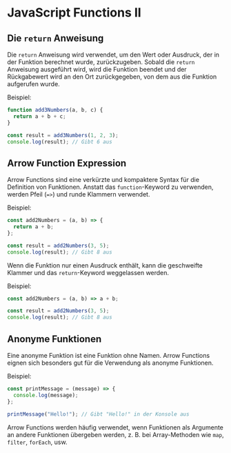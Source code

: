 # JavaScript Functions II

## Die `return` Anweisung

Die `return` Anweisung wird verwendet, um den Wert oder Ausdruck, der in der Funktion berechnet wurde, zurückzugeben. Sobald die `return` Anweisung ausgeführt wird, wird die Funktion beendet und der Rückgabewert wird an den Ort zurückgegeben, von dem aus die Funktion aufgerufen wurde.

Beispiel:

```javascript
function add3Numbers(a, b, c) {
  return a + b + c;
}

const result = add3Numbers(1, 2, 3);
console.log(result); // Gibt 6 aus
```

## Arrow Function Expression

Arrow Functions sind eine verkürzte und kompaktere Syntax für die Definition von Funktionen. Anstatt das `function`-Keyword zu verwenden, werden Pfeil (`=>`) und runde Klammern verwendet.

Beispiel:

```javascript
const add2Numbers = (a, b) => {
  return a + b;
};

const result = add2Numbers(3, 5);
console.log(result); // Gibt 8 aus
```

Wenn die Funktion nur einen Ausdruck enthält, kann die geschweifte Klammer und das `return`-Keyword weggelassen werden.

Beispiel:

```javascript
const add2Numbers = (a, b) => a + b;

const result = add2Numbers(3, 5);
console.log(result); // Gibt 8 aus
```

## Anonyme Funktionen

Eine anonyme Funktion ist eine Funktion ohne Namen. Arrow Functions eignen sich besonders gut für die Verwendung als anonyme Funktionen.

Beispiel:

```javascript
const printMessage = (message) => {
  console.log(message);
};

printMessage("Hello!"); // Gibt "Hello!" in der Konsole aus
```

Arrow Functions werden häufig verwendet, wenn Funktionen als Argumente an andere Funktionen übergeben werden, z. B. bei Array-Methoden wie `map`, `filter`, `forEach`, usw.
